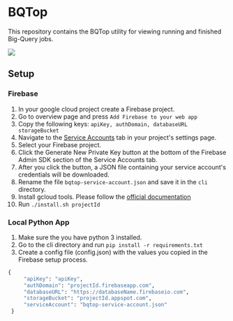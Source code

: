 # BQTop

This repository contains the BQTop utility for viewing running and finished Big-Query jobs.

![](BQTop.gif)

## Setup

### Firebase

1. In your google cloud project create a Firebase project.
2. Go to overview page and press `Add Firebase to your web app`
3. Copy the following keys: `apiKey, authDomain, databaseURL storageBucket`
4. Navigate to the [Service Accounts](https://console.firebase.google.com/project/_/settings/serviceaccounts/adminsdk/) tab in your project's settings page.
5. Select your Firebase project.
6. Click the Generate New Private Key button at the bottom of the Firebase Admin SDK section of the Service Accounts tab.
7. After you click the button, a JSON file containing your service account's credentials will be downloaded.
8. Rename the file `bqtop-service-account.json` and save it in the `cli` directory.
9. Install gcloud tools. Please follow the [official documentation](https://cloud.google.com/sdk/downloads)
10. Run `./install.sh projectId`

### Local Python App
1. Make sure the you have python 3 installed.
2. Go to the cli directory and run `pip install -r requirements.txt` 
3. Create a config file (config.json) with the values you copied in the Firebase setup process. 

```python
{
     "apiKey": "apiKey",
     "authDomain": "projectId.firebaseapp.com",
     "databaseURL": "https://databaseName.firebaseio.com",
     "storageBucket": "projectId.appspot.com",
     "serviceAccount": "bqtop-service-account.json"
 }
```

